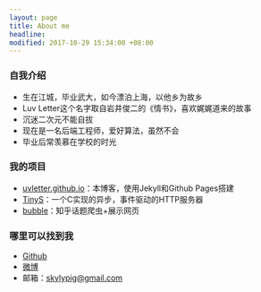 ```yaml
---
layout: page
title: About me
headline: 
modified: 2017-10-29 15:34:00 +08:00
---
```


### 自我介绍

* 生在江城，毕业武大，如今漂泊上海，以他乡为故乡
* Luv Letter这个名字取自岩井俊二的《情书》，喜欢娓娓道来的故事
* 沉迷二次元不能自拔
* 现在是一名后端工程师，爱好算法，虽然不会
* 毕业后常羡慕在学校的时光

### 我的项目

* [uvletter.github.io](https://github.com/uvletter/uvletter.github.io)：本博客，使用Jekyll和Github Pages搭建
* [TinyS](https://github.com/uvletter/TinyS)：一个C实现的异步，事件驱动的HTTP服务器
* [bubble](https://github.com/uvletter/bubble)：知乎话题爬虫+展示网页

### 哪里可以找到我

* [Github](https://github.com/uvletter)
* [微博](http://weibo.com/u/3863737276)
* 邮箱：skylypig@gmail.com
